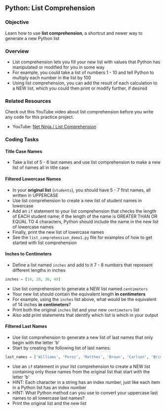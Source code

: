 ## Python: List Comprehension

### Objective

Learn how to use **list comprehension**, a shortcut and newer way to generate a new Python list

### Overview 
- List comprehension lets you fill your new list with values that Python has manipulated or modified for you in some way
- For example, you could take a list of numbers 1 - 10 and tell Python to multiply each number in the list by 100
- Using list comprehension, you can add the result of each calculation to a NEW list, which you could then print or modify further, if desired

### Related Resources

Check out this YouTube video about list comprehension before you write any code for this practice project.

- YouTube: [Net Ninja / List Comprehension](https://youtu.be/7G0jqG_kiig?feature=shared)

### Coding Tasks

#### Title Case Names

- Take a list of 5 - 6 last names and use list comprehension to make a new list of names all in title case


#### Filtered Lowercase Names 

- In your **original list** (`students`), you should have 5 - 7 first names, all written in UPPERCASE
- Use list comprehension to create a new list of student names in lowercase
- Add an `if` statement to your list comprehension that checks the length of EACH student name; if the length of the name is GREATER THAN OR EQUAL TO 4 characters, Python should include the name in the new list of lowercase names
- Finally, print the new list of lowercase names
- See the `list_comprehension_demo1.py` file for examples of how to get started with list comprehension

#### Inches to Centimeters

- Define a list named `inches` and add to it 7 - 8 numbers that represent different lengths in inches
```python
inches = [14, 20, 36, 40]
```
- Use list comprehension to generate a NEW list named `centimeters`
- Your new list should contain the equivalent length **in centimeters**
- For example, using the `inches` list above, what would be the equivalent of 14 inches **in centimeters**?
- Print both the original `inches` list and your new `centimeters` list
- Also add print statements that identify which list is which in your output

#### Filtered Last Names

- Use list comprehension to generate a new list of last names that only begin with the letter 'b'
- Start by creating the following list of last names:

```python
last_names = ['Williams', 'Perez', 'Matthes', 'Brown', 'Carlsen', 'Brimley', 'Vincent']
```
- Use an `if` statement in your list comprehension to create a NEW list containing only those names from the original list that start with the letter 'b'
- HINT: Each character in a string has an index number, just like each item in a Python list has an index number
- HINT: What Python method can you use to convert your uppercase last names to all lowercase last names?
- Print the original list and the new list
